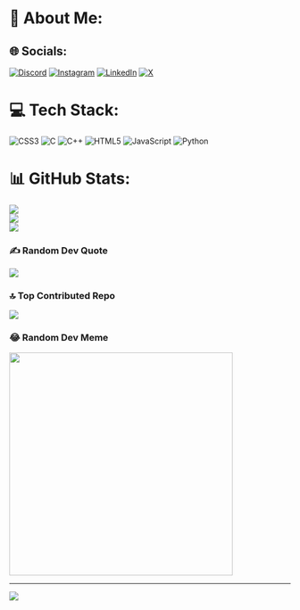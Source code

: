 # 💫 About Me:

## 🌐 Socials:
[![Discord](https://img.shields.io/badge/Discord-%237289DA.svg?logo=discord&logoColor=white)](https://discord.gg/lakshaysingal) [![Instagram](https://img.shields.io/badge/Instagram-%23E4405F.svg?logo=Instagram&logoColor=white)](https://instagram.com/lakshay__singal) [![LinkedIn](https://img.shields.io/badge/LinkedIn-%230077B5.svg?logo=linkedin&logoColor=white)](https://linkedin.com/in/lakshay-singal-409085247/?utm_source=share&utm_campaign=share_via&utm_content=profile&utm_medium=android_app) [![X](https://img.shields.io/badge/X-black.svg?logo=X&logoColor=white)](https://x.com/Lakshay__Singal) 

# 💻 Tech Stack:
![CSS3](https://img.shields.io/badge/css3-%231572B6.svg?style=for-the-badge&logo=css3&logoColor=white) ![C](https://img.shields.io/badge/c-%2300599C.svg?style=for-the-badge&logo=c&logoColor=white) ![C++](https://img.shields.io/badge/c++-%2300599C.svg?style=for-the-badge&logo=c%2B%2B&logoColor=white) ![HTML5](https://img.shields.io/badge/html5-%23E34F26.svg?style=for-the-badge&logo=html5&logoColor=white) ![JavaScript](https://img.shields.io/badge/javascript-%23323330.svg?style=for-the-badge&logo=javascript&logoColor=%23F7DF1E) ![Python](https://img.shields.io/badge/python-3670A0?style=for-the-badge&logo=python&logoColor=ffdd54)
# 📊 GitHub Stats:
![](https://github-readme-stats.vercel.app/api?username=Lakshaysingal&theme=dark&hide_border=false&include_all_commits=false&count_private=false)<br/>
![](https://github-readme-streak-stats.herokuapp.com/?user=Lakshaysingal&theme=dark&hide_border=false)<br/>
![](https://github-readme-stats.vercel.app/api/top-langs/?username=Lakshaysingal&theme=dark&hide_border=false&include_all_commits=false&count_private=false&layout=compact)

### ✍️ Random Dev Quote
![](https://quotes-github-readme.vercel.app/api?type=horizontal&theme=radical)

### 🔝 Top Contributed Repo
![](https://github-contributor-stats.vercel.app/api?username=Lakshaysingal&limit=5&theme=dark&combine_all_yearly_contributions=true)

### 😂 Random Dev Meme
<img src='https://memer-new.vercel.app/' style="height: 400px;"/>

---
[![](https://visitcount.itsvg.in/api?id=Lakshaysingal&icon=0&color=0)](https://visitcount.itsvg.in)

<!-- Proudly created with GPRM ( https://gprm.itsvg.in ) -->
